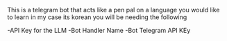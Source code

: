 This is a telegram bot that acts like a pen pal on a language you would like to learn in my case its korean you will be needing the following




-API Key for the LLM
-Bot Handler Name
-Bot Telegram API KEy
